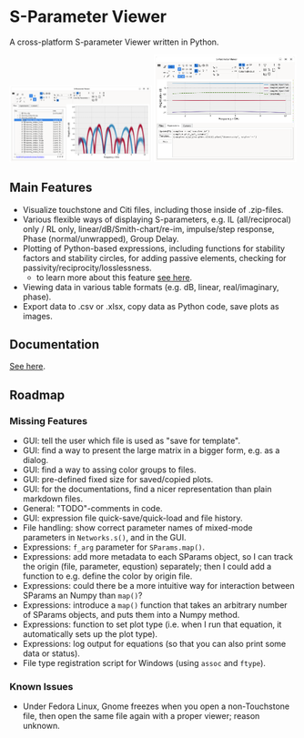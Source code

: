S-Parameter Viewer
==================

A cross-platform S-parameter Viewer written in Python.

<img src="./doc/screenshot_mainwin.png" width="250" /> <img src="./doc/screenshot_mainwin_expr.png" width="250" />

Main Features
-------------

- Visualize touchstone and Citi files, including those inside of .zip-files.
- Various flexible ways of displaying S-parameters, e.g. IL (all/reciprocal) only / RL only, linear/dB/Smith-chart/re-im, impulse/step response, Phase (normal/unwrapped), Group Delay.
- Plotting of Python-based expressions, including functions for stability factors and stability circles, for adding passive elements, checking for passivity/reciprocity/losslessness.
    - to learn more about this feature [see here](./doc/expressions.md).
- Viewing data in various table formats (e.g. dB, linear, real/imaginary, phase).
- Export data to .csv or .xlsx, copy data as Python code, save plots as images.

Documentation
-------------

[See here](./doc/main.md).

Roadmap
-------


### Missing Features

- GUI: tell the user which file is used as "save for template".
- GUI: find a way to present the large matrix in a bigger form, e.g. as a dialog.
- GUI: find a way to assing color groups to files.
- GUI: pre-defined fixed size for saved/copied plots.
- GUI: for the documentations, find a nicer representation than plain markdown files.
- General: "TODO"-comments in code.
- GUI: expression file quick-save/quick-load and file history.
- File handling: show correct parameter names of mixed-mode parameters in `Networks.s()`, and in the GUI.
- Expressions: `f_arg` parameter for `SParams.map()`.
- Expressions: add more metadata to each SParams object, so I can track the origin (file, parameter, equstion) separately; then I could add a function to e.g. define the color by origin file.
- Expressions: could there be a more intuitive way for interaction between SParams an Numpy than `map()`?
- Expressions: introduce a `map()` function that takes an arbitrary number of SParams objects, and puts them into a Numpy method.
- Expressions: function to set plot type (i.e. when I run that equation, it automatically sets up the plot type).
- Expressions: log output for equations (so that you can also print some data or status).
- File type registration script for Windows (using `assoc` and `ftype`).


### Known Issues

- Under Fedora Linux, Gnome freezes when you open a non-Touchstone file, then open the same file again with a proper viewer; reason unknown.
